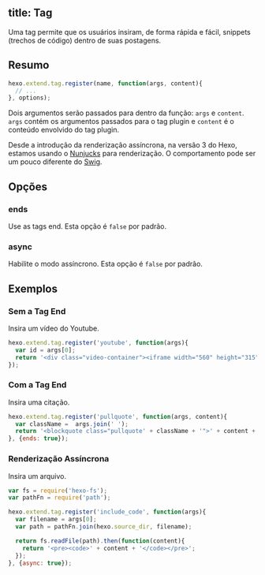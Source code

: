 title: Tag
---

Uma tag permite que os usuários insiram, de forma rápida e fácil, snippets (trechos de código) dentro de suas postagens.

## Resumo

``` js
hexo.extend.tag.register(name, function(args, content){
  // ...
}, options);
```

Dois argumentos serão passados para dentro da função: `args` e `content`. `args` contém os argumentos passados para o tag plugin e `content` é o conteúdo envolvido do tag plugin.

Desde a introdução da renderização assíncrona, na versão 3 do Hexo, estamos usando o [Nunjucks] para renderização. O comportamento pode ser um pouco diferente do [Swig].

## Opções

### ends

Use as tags end. Esta opção é `false` por padrão.

### async

Habilite o modo assíncrono. Esta opção é `false` por padrão.

## Exemplos

### Sem a Tag End

Insira um vídeo do Youtube.

``` js
hexo.extend.tag.register('youtube', function(args){
  var id = args[0];
  return '<div class="video-container"><iframe width="560" height="315" src="http://www.youtube.com/embed/' + id + '" frameborder="0" allowfullscreen></iframe></div>';
});
```

### Com a Tag End

Insira uma citação.

``` js
hexo.extend.tag.register('pullquote', function(args, content){
  var className =  args.join(' ');
  return '<blockquote class="pullquote' + className + '">' + content + '</blockquote>';
}, {ends: true});
```

### Renderização Assíncrona

Insira um arquivo.

``` js
var fs = require('hexo-fs');
var pathFn = require('path');

hexo.extend.tag.register('include_code', function(args){
  var filename = args[0];
  var path = pathFn.join(hexo.source_dir, filename);

  return fs.readFile(path).then(function(content){
    return '<pre><code>' + content + '</code></pre>';
  });
}, {async: true});
```

[Nunjucks]: http://mozilla.github.io/nunjucks/
[Swig]: http://paularmstrong.github.io/swig/
